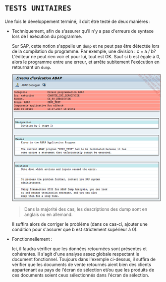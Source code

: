# **`TESTS UNITAIRES`**

Une fois le développement terminé, il doit être testé de deux manières :

- Techniquement, afin de s'assurer qu'il n'y a pas d'erreurs de syntaxe lors de l'exécution du programme.

  Sur SAP, cette notion s'appelle un `dump` et ne peut pas être détectée lors de la compilation du programme. Par exemple, une division : c = a / b? L'éditeur ne peut rien voir et pour lui, tout est OK. Sauf si b est égale à 0, alors le programme entre une erreur, et arrête subitement l'exécution en retournant un `dump`.

  ![](../99%20-%20Ressources/05_Tests%20-%2001.png)

  > Dans la majorité des cas, les descriptions des dump sont en anglais ou en allemand.

  Il suffira alors de corriger le problème (dans ce cas-ci, ajouter une condition pour s'assurer que b est strictement supérieur à 0).

- Fonctionnellement :

  Ici, il faudra vérifier que les données retournées sont présentes et cohérentes. Il s'agit d'une analyse assez globale respectant le document fonctionnel. Toujours dans l'exemple ci-dessus, il suffira de vérifier que les documents de vente retournés aient bien des clients appartenant au pays de l'écran de sélection et/ou que les produits de ces documents soient ceux sélectionnés dans l'écran de sélection.
